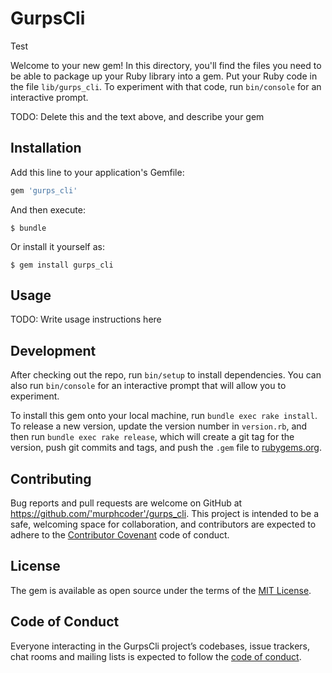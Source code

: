 # GurpsCli

Test

Welcome to your new gem! In this directory, you'll find the files you need to be able to package up your Ruby library into a gem. Put your Ruby code in the file `lib/gurps_cli`. To experiment with that code, run `bin/console` for an interactive prompt.

TODO: Delete this and the text above, and describe your gem

## Installation

Add this line to your application's Gemfile:

```ruby
gem 'gurps_cli'
```

And then execute:

    $ bundle

Or install it yourself as:

    $ gem install gurps_cli

## Usage

TODO: Write usage instructions here

## Development

After checking out the repo, run `bin/setup` to install dependencies. You can also run `bin/console` for an interactive prompt that will allow you to experiment.

To install this gem onto your local machine, run `bundle exec rake install`. To release a new version, update the version number in `version.rb`, and then run `bundle exec rake release`, which will create a git tag for the version, push git commits and tags, and push the `.gem` file to [rubygems.org](https://rubygems.org).

## Contributing

Bug reports and pull requests are welcome on GitHub at https://github.com/'murphcoder'/gurps_cli. This project is intended to be a safe, welcoming space for collaboration, and contributors are expected to adhere to the [Contributor Covenant](http://contributor-covenant.org) code of conduct.

## License

The gem is available as open source under the terms of the [MIT License](https://opensource.org/licenses/MIT).

## Code of Conduct

Everyone interacting in the GurpsCli project’s codebases, issue trackers, chat rooms and mailing lists is expected to follow the [code of conduct](https://github.com/'murphcoder'/gurps_cli/blob/master/CODE_OF_CONDUCT.md).
